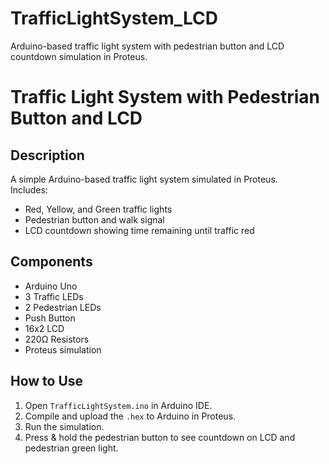 # TrafficLightSystem_LCD
Arduino-based traffic light system with pedestrian button and LCD countdown simulation in Proteus.

# Traffic Light System with Pedestrian Button and LCD

## Description
A simple Arduino-based traffic light system simulated in Proteus.  
Includes:
- Red, Yellow, and Green traffic lights
- Pedestrian button and walk signal
- LCD countdown showing time remaining until traffic red

## Components
- Arduino Uno
- 3 Traffic LEDs
- 2 Pedestrian LEDs
- Push Button
- 16x2 LCD
- 220Ω Resistors
- Proteus simulation

## How to Use
1. Open `TrafficLightSystem.ino` in Arduino IDE.
2. Compile and upload the `.hex` to Arduino in Proteus.
3. Run the simulation.
4. Press & hold the pedestrian button to see countdown on LCD and pedestrian green light.
